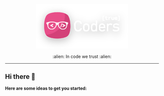 <br>

<p align="center">
  <img src="https://github.com/truecoder8/.github/blob/main/logo.svg#gh-dark-mode-only" width="300">  
</p>

<center> :alien: In code we trust :alien: </center>

<hr>

## Hi there 👋

**Here are some ideas to get you started:**
